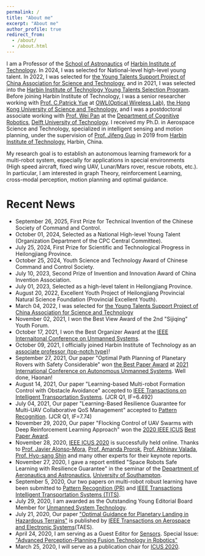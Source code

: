 ```yaml
---
permalink: /
title: "About me"
excerpt: "About me"
author_profile: true
redirect_from: 
  - /about/
  - /about.html
---
```


I am a Professor of the [School of Astronautics](http://sa.hit.edu.cn/) of [Harbin Institute of Technology](http://www.hit.edu.cn/). In 2024, I was selected for National-level high-level young talent. In 2022, I was selected for [the Young Talents Support Project of China Association for Science and Technology](https://www.cast.org.cn/art/2022/2/25/art_43_180211.html), and in 2021, I was selected into the [Harbin Institute of Technology Young Talents Selection Program](http://today.hit.edu.cn/article/2022/01/19/89032). Before joining Harbin Institute of Technology, I was a senior researcher working with [Prof. C.Patrick Yue](https://ece.hkust.edu.hk/eepatrick) at [OWL(Optical Wireless Lab)](http://yuegroup.ust.hk/leadership.html), [the Hong Kong University of Science and Technology](https://hkust.edu.hk/), and I was a postdoctoral associate working with [Prof. Wei Pan](https://panweihit.github.io/) at the [Department of Cognitive Robotics](https://www.tudelft.nl/en/3me/about/departments/cognitive-robotics-cor/), [Delft University of Technology](https://www.tudelft.nl/en/). I received my Ph.D. in Aerospace Science and Technology, specialized in intelligent sensing and motion planning, under the supervision of [Prof. Jifeng Guo](http://homepage.hit.edu.cn/guojifeng) in 2019 from [Harbin Institute of Technology](http://www.hit.edu.cn/), Harbin, China.

My research goal is to establish an autonomous learning framework for a multi-robot system, especially for applications in special environments (High speed aircraft, fixed wing UAV, Lunar/Mars rover, rescue robots, etc.). In particular, I am interested in graph Theory, reinforcement Learning, cross-modal perception, motion planning and optimal guidance.

Recent News
======
* September 26, 2025, First Prize for Technical Invention of the Chinese Society of Command and Control.
* October 01, 2024, Selected as a National High-level Young Talent (Organization Department of the CPC Central Committee).
* July 25, 2024, First Prize for Scientific and Technological Progress in Heilongjiang Province.
* October 25, 2024, Youth Science and Technology Award of Chinese Command and Control Society.
* July 10, 2023, Second Prize of Invention and Innovation Award of China Invention Association.
* July 01, 2023, Selected as a high-level talent in Heilongjiang Province.
* August 20, 2022, Excellent Youth Project of Heilongjiang Provincial Natural Science Foundation (Provincial Excellent Youth).
* March 04, 2022, I was selected for [the Young Talents Support Project of China Association for Science and Technology](https://www.cast.org.cn/art/2022/2/25/art_43_180211.html)
* November 02, 2021, I won the Best View Award of the 2nd "Sijiqing" Youth Forum.
* October 17, 2021, I won the Best Organizer Award at the [IEEE Internaitonal Conference on Unmanned Systems](https://icus2021.c2.org.cn/).
* October 09, 2021, I officially joined Harbin Institute of Technology as an [associate professor (top-notch type)](http://today.hit.edu.cn/article/2022/01/19/89032)!
* September 27, 2021, Our paper "Optimal Path Planning of Planetary Rovers with Safety Considerable" won [the Best Paper Award](http://icaus2021.scholarbee.cn/en/web/article/menudetail?mid=764) at [2021 International Conference on Autonomous Unmanned Systems](http://icaus2021.scholarbee.cn/Page). Well done, Haonan!
* August 14, 2021, Our paper "Learning-based Multi-robot Formation Control with Obstacle Avoidance" accepted to [IEEE Transactions on Intelligent Transportation Systems](https://ieeexplore.ieee.org/xpl/aboutJournal.jsp?punumber=6979). (JCR Q1, IF=6.492)
* July 04, 2021, Our paper "Learning-Based Resilience Guarantee for Multi-UAV Collaborative QoS Management" accepted to [Pattern Recognition](https://www.journals.elsevier.com/pattern-recognition). (JCR Q1, IF=7.74)
* November 29, 2020, Our paper "Flocking Control of UAV Swarms with Deep Reinforcement Learning Approach" won the [2020 IEEE ICUS](http://icus.scholarbee.cn/Page) [Best Paper Award](http://icus.scholarbee.cn/en/web/article/menudetail?mid=676).
* November 28, 2020, [IEEE ICUS 2020](http://icus.scholarbee.cn/Page) is successfully held online. Thanks to [Prof. Javier Alonso-Mora](http://www.alonsomora.com/), [Prof. Amanda Prorok](https://www.proroklab.org/), [Prof. Abhinav Valada](https://rl.uni-freiburg.de/people/valada), [Prof. Hyo-sang Shin](https://www.cranfield.ac.uk/people/professor-hyosang-shin-712415) and many other experts for their keynote reports.
* November 27, 2020, I gave a report entitled "Space Robots Safe Learning with Resilience Guarantee" in the seminar of the [Department of Aeronautics and Astronautics](https://www.southampton.ac.uk/engineering/what_we_do/aeronautics_and_astronautics.page), [University of Southampton](https://www.southampton.ac.uk/).
* September 5, 2020, Our two papers on multi-robot robust learning have been submitted to [Pattern Recognition (PR)](https://www.journals.elsevier.com/pattern-recognition) and [IEEE Transactions Intelligent Transportation Systems (TITS)](https://www.ieee-itss.org/its-transactions).
* July 29, 2020, I am awarded as the Outstanding Young Editorial Board Member for [Unmanned System Technology](https://umst.cbpt.cnki.net/WKD/WebPublication/index.aspx?mid=umst).
* July 21, 2020, Our paper ["Optimal Guidance for Planetary Landing in Hazardous Terrains"](https://ieeexplore.ieee.org/document/8911470) is published by [IEEE Transactions on Aerospace and Electronic Systems](https://ieeexplore.ieee.org/xpl/RecentIssue.jsp?punumber=7)(TAES). 
* April 24, 2020, I am serving as a Guest Editor for [Sensors](https://www.mdpi.com/journal/sensors). 
  Special Issue: ["Advanced Perception-Planning Fusion Technology in Robotics"](https://www.mdpi.com/journal/sensors/special_issues/PPFT)
* March 25, 2020, I will serve as a publication chair for [ICUS 2020](http://icus.scholarbee.cn/en/web/page?mid=558&pid=Home-En).

